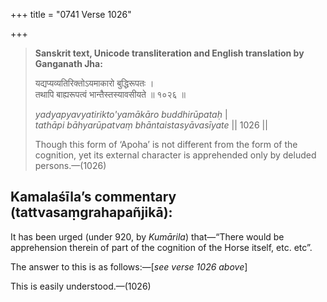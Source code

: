 +++
title = "0741 Verse 1026"

+++
> **Sanskrit text, Unicode transliteration and English translation by Ganganath Jha:** 
>
> यद्यप्यव्यतिरिक्तोऽयमाकारो बुद्धिरूपतः ।  
> तथापि बाह्यरूपत्वं भान्तैस्तस्यावसीयते ॥ १०२६ ॥ 
>
> *yadyapyavyatirikto'yamākāro buddhirūpataḥ* \|  
> *tathāpi bāhyarūpatvaṃ bhāntaistasyāvasīyate* \|\| 1026 \|\| 
>
> Though this form of ‘Apoha’ is not different from the form of the cognition, yet its external character is apprehended only by deluded persons.—(1026)



## Kamalaśīla’s commentary (tattvasaṃgrahapañjikā):

It has been urged (under 920, by *Kumārila*) that—“There would be apprehension therein of part of the cognition of the Horse itself, etc. etc”.

The answer to this is as follows:—[*see verse 1026 above*]

This is easily understood.—(1026)


